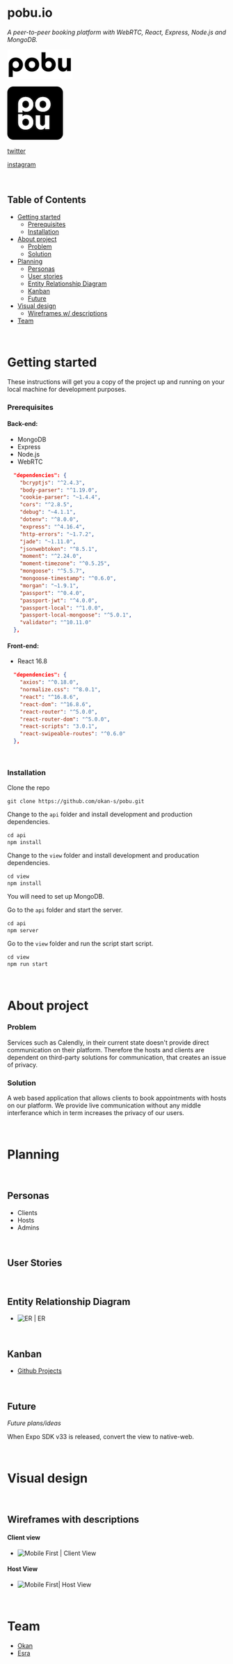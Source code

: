 # pobu.io
*A peer-to-peer booking platform with WebRTC, React, Express, Node.js and MongoDB.*


![Logo](docs/pobu2.png)

![Logo](docs/logo.png) 


[twitter](https://twitter.com/pobu_io)

[instagram](https://instagram.com/pobu.io)

<br />

## Table of Contents

* [Getting started](#getting-started)
  * [Prerequisites](#prerequisites)
  * [Installation](#installation)
* [About project](#about-project)
  * [Problem](#problem)
  * [Solution](#solution)
* [Planning](#planning)
  * [Personas](#personas)
  * [User stories](#user-stories)
  * [Entity Relationship Diagram](#entity-relationship-diagram)
  * [Kanban](#kanban)
  * [Future](#future)
* [Visual design](#visual-design)
  * [Wireframes w/ descriptions](#wireframes-with-descriptions)
* [Team](#team)

<br />

# Getting started
These instructions will get you a copy of the project up and running on your local machine for development purposes.
### Prerequisites
#### Back-end:
- MongoDB
- Express
- Node.js
- WebRTC

```json
  "dependencies": {
    "bcryptjs": "^2.4.3",
    "body-parser": "^1.19.0",
    "cookie-parser": "~1.4.4",
    "cors": "^2.8.5",
    "debug": "~4.1.1",
    "dotenv": "^8.0.0",
    "express": "^4.16.4",
    "http-errors": "~1.7.2",
    "jade": "~1.11.0",
    "jsonwebtoken": "^8.5.1",
    "moment": "^2.24.0",
    "moment-timezone": "^0.5.25",
    "mongoose": "^5.5.7",
    "mongoose-timestamp": "^0.6.0",
    "morgan": "~1.9.1",
    "passport": "^0.4.0",
    "passport-jwt": "^4.0.0",
    "passport-local": "^1.0.0",
    "passport-local-mongoose": "^5.0.1",
    "validator": "^10.11.0"
  },
```

#### Front-end:
- React 16.8

```json
  "dependencies": {
    "axios": "^0.18.0",
    "normalize.css": "^8.0.1",
    "react": "^16.8.6",
    "react-dom": "^16.8.6",
    "react-router": "^5.0.0",
    "react-router-dom": "^5.0.0",
    "react-scripts": "3.0.1",
    "react-swipeable-routes": "^0.6.0"
  },
```
<br />

### Installation
Clone the repo
```
git clone https://github.com/okan-s/pobu.git
```

Change to the `api` folder and install development and production dependencies.

```
cd api
npm install
```

Change to the `view` folder and install development and producation dependencies.
```
cd view
npm install
```

You will need to set up MongoDB. 


Go to the `api` folder and start the server.
```
cd api
npm server
```

Go to the `view` folder and run the script start script.
```
cd view
npm run start

```

<br />

# About project

### Problem
Services such as Calendly, in their current state doesn't provide direct communication on their platform. 
Therefore the hosts and clients are dependent on third-party solutions for communication, that creates an issue of privacy.

### Solution
A web based application that allows clients to book appointments with hosts on our platform. We provide live communication without any middle interferance which in term increases the privacy of our users.


<br />

# Planning

<br />


## Personas
- Clients
- Hosts
- Admins


<br />

## User Stories

<br /> 

## Entity Relationship Diagram
- ![ER | ER ](docs/er.png)

<br />

## Kanban
- [Github Projects](https://github.com/okan-s/pobu/projects/1)

<br />

## Future
*Future plans/ideas*

When Expo SDK v33 is released, convert the view to native-web.

<br />

# Visual design 

<br />

## Wireframes with descriptions
#### Client view
- ![Mobile First | Client View](docs/wireframe-1.png)
#### Host View
- ![Mobile First| Host View](docs/wireframe-1.png)

<br />

# Team
- [Okan](https://github.com/okan-s)
- [Esra](https://github.com/esraod)
